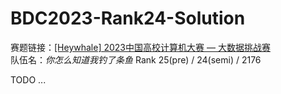 # BDC2023-Rank24-Solution
赛题链接：[\[Heywhale\] 2023中国高校计算机大赛 — 大数据挑战赛](https://www.heywhale.com/home/competition/647d4732f1a027ece3126fef)  
队伍名：*你怎么知道我钓了条鱼*
Rank 25(pre) / 24(semi) / 2176

TODO ...
